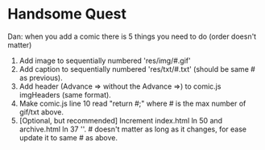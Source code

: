 # Handsome Quest

Dan: when you add a comic there is 5 things you need to do (order doesn't matter)
1. Add image to sequentially numbered 'res/img/#.gif'
1. Add caption to sequentially numbered 'res/txt/#.txt' (should be same # as previous).
1. Add header (Advance => without the Advance =>) to comic.js imgHeaders (same format).
1. Make comic.js line 10 read "return #;" where # is the max number of gif/txt above.
1. [Optional, but recommended] Increment index.html ln 50 and archive.html ln 37 '<script src="js/comic.js?v=0.0.#"></script>'.  # doesn't matter as long as it changes, for ease update it to same # as above.
